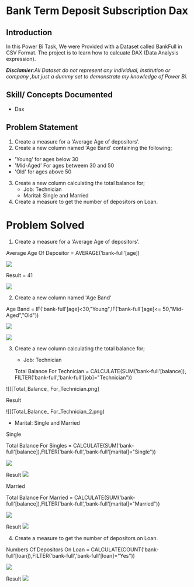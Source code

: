 # Bank Term Deposit Subscription Dax


## Introduction

In this Power Bi Task, We were Provided with a Dataset called BankFull in CSV Format. The project is to learn how to calcuate DAX (Data Analysis expression).

**_Disclamier_**:_All Dataset do not represent any individual, Institution or company ,but just a dummy set to demonstrate my knowledge of Power Bi._


## Skill/ Concepts Documented
  - Dax

## Problem Statement
1. Create a measure for a 'Average Age of depositors'.
2. Create a new column named 'Age Band' containing the following;
  -  'Young' for ages below 30
  -  'Mid-Aged' For ages betweem 30 and 50
  -  'Old' for ages above 50
3. Create a new column calculating the total balance for;
   - Job: Technician
   - Marital: Single and Married
4. Create a measure to get the number of depositors on Loan.

# Problem Solved

1. Create a measure for a 'Average Age of depositors'.
 
 Average Age Of Depositor = AVERAGE('bank-full'[age])

![](Average_Of_Depositor_1.png)

Result = 41

![](Average_Of_Depositor_2.png)

2. Create a new column named 'Age Band'

Age Band = IF('bank-full'[age]<30,"Young",IF('bank-full'[age]<= 50,"Mid-Aged","Old"))

![](Age_Band_1.png)

![](Age_Band_2.png)

3. Create a new column calculating the total balance for;

   - Job: Technician
   
   Total Balance For Technician = CALCULATE(SUM('bank-full'[balance]), FILTER('bank-full','bank-full'[job]="Technician"))

![][Total_Balance_ For_Technician.png]

Result

![](Total_Balance_ For_Technician_2.png)

   - Marital: Single and Married
 
  Single

Total Balance For Singles = CALCULATE(SUM('bank-full'[balance]),FILTER('bank-full','bank-full'[marital]="Single"))

![](Total_Balance_For_Singles.png)

Result
![](Total_Balance_For_Singles_2.png)

Married

Total Balance For Married = CALCULATE(SUM('bank-full'[balance]),FILTER('bank-full','bank-full'[marital]="Married"))

![](Total_Balance_For_Married.png)

Result
![](Total_Balance_For_Married_2.png)

4. Create a measure to get the number of depositors on Loan.

Numbers Of Depositors On Loan = CALCULATE(COUNT('bank-full'[loan]),FILTER('bank-full','bank-full'[loan]="Yes"))

![](Numbers_Of_Depositors_On_Loan.png)

Result
![](Numbers_Of_Depositors_On_Loan.png)
   
